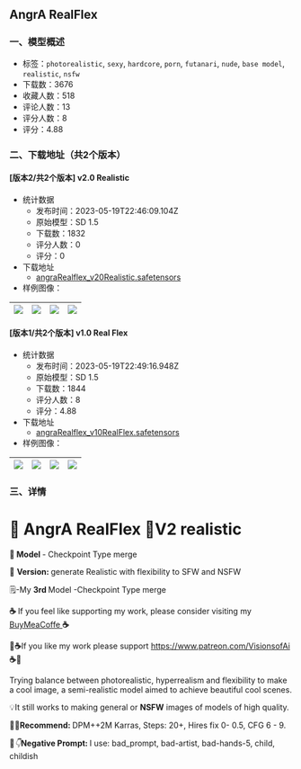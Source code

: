 ## AngrA RealFlex
### 一、模型概述

- 标签：`photorealistic`, `sexy`, `hardcore`, `porn`, `futanari`, `nude`, `base model`, `realistic`, `nsfw`
- 下载数：3676
- 收藏人数：518
- 评论人数：13
- 评分人数：8
- 评分：4.88

### 二、下载地址（共2个版本）

#### [版本2/共2个版本] v2.0 Realistic

- 统计数据
  - 发布时间：2023-05-19T22:46:09.104Z
  - 原始模型：SD 1.5
  - 下载数：1832
  - 评分人数：0
  - 评分：0
- 下载地址
  - [angraRealflex_v20Realistic.safetensors](https://civitai.com/api/download/models/75111)
- 样例图像：

| <img src="https://image.civitai.com/xG1nkqKTMzGDvpLrqFT7WA/1dd89ade-6667-4846-b192-fcc704ea035e/width=450/842978.jpeg" /> | <img src="https://image.civitai.com/xG1nkqKTMzGDvpLrqFT7WA/76c60b2b-81de-4eea-973b-369ae7ce2756/width=450/1043846.jpeg" /> | <img src="https://image.civitai.com/xG1nkqKTMzGDvpLrqFT7WA/49fc9335-4426-4f52-9ed1-ad89c65e248d/width=450/842996.jpeg" /> | <img src="https://image.civitai.com/xG1nkqKTMzGDvpLrqFT7WA/4aee3b3b-d22d-4dc8-8b18-aa982c5c10f0/width=450/1043847.jpeg" /> |
| ---- | ---- | ---- | ---- |

#### [版本1/共2个版本] v1.0 Real Flex

- 统计数据
  - 发布时间：2023-05-19T22:49:16.948Z
  - 原始模型：SD 1.5
  - 下载数：1844
  - 评分人数：8
  - 评分：4.88
- 下载地址
  - [angraRealflex_v10RealFlex.safetensors](https://civitai.com/api/download/models/54630)
- 样例图像：

| <img src="https://image.civitai.com/xG1nkqKTMzGDvpLrqFT7WA/820fa6c8-dd06-4206-d5da-34d8fb5bc700/width=450/606014.jpeg" /> | <img src="https://image.civitai.com/xG1nkqKTMzGDvpLrqFT7WA/176c4222-e50c-4422-ece9-a3211b63da00/width=450/606011.jpeg" /> | <img src="https://image.civitai.com/xG1nkqKTMzGDvpLrqFT7WA/36bb792a-c441-4046-31f0-183237078600/width=450/591383.jpeg" /> | <img src="https://image.civitai.com/xG1nkqKTMzGDvpLrqFT7WA/074f65e5-e5e4-4291-c203-5b93ae240b00/width=450/591389.jpeg" /> |
| ---- | ---- | ---- | ---- |


### 三、详情
<h1>👑 <strong>AngrA RealFlex </strong>👑V2 realistic</h1><p></p><p>🔧<strong> Model </strong>- Checkpoint Type merge</p><p>🔧 <strong>Version: </strong>generate Realistic with flexibility to SFW and NSFW</p><p></p><p>🗒️-My <strong>3rd </strong>Model -Checkpoint Type merge</p><p></p><p></p><p><strong>☕ </strong>If you feel like supporting my work, please consider visiting my <a target="_blank" rel="ugc" href="https://www.buymeacoffee.com/quiron">BuyMeaCoffe </a><strong>☕</strong></p><p>🌟<strong>☕</strong>If you like my work please support <a target="_blank" rel="ugc" href="https://www.patreon.com/VisionsofAi">https://www.patreon.com/VisionsofAi</a> <strong>☕</strong>🌟</p><p></p><p>Trying balance between photorealistic, hyperrealism and flexibility to make a cool image, a semi-realistic model aimed to achieve beautiful cool scenes.</p><p>💡It still works to making general or <strong>NSFW</strong> images of models of high quality.</p><p></p><p></p><p>📝🌟<strong>Recommend: </strong>DPM++2M Karras, Steps: 20+, Hires fix 0- 0.5, CFG 6 - 9.</p><p>📝<em>👇</em><strong>Negative Prompt: </strong>I use: bad_prompt, bad-artist, bad-hands-5, child, childish</p>
